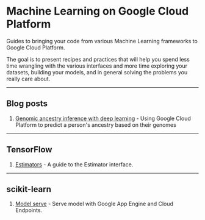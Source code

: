 # Machine Learning on Google Cloud Platform

Guides to bringing your code from various Machine Learning frameworks
to Google Cloud Platform.

The goal is to present recipes and practices that will help you spend
less time wrangling with the various interfaces and more time exploring your
datasets, building your models, and in general solving the problems you
really care about.

- - -

## Blog posts

1. [Genomic ancestry inference with deep learning](https://cloud.google.com/blog/big-data/2017/09/genomic-ancestry-inference-with-deep-learning) - Using Google Cloud Platform to predict a person's ancestry based on their genomes

- - -

## TensorFlow

1. [Estimators](tensorflow/tf-estimators.ipynb) - A guide to the Estimator
   interface.


- - - 

## scikit-learn

1. [Model serve](sklearn/gae_serve) - Serve model with Google App
	Engine and Cloud Endpoints.

